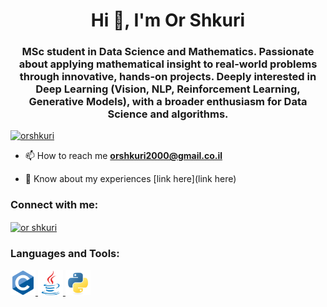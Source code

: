 <h1 align="center">Hi 👋, I'm Or Shkuri</h1>
<h3 align="center">MSc student in Data Science and Mathematics. Passionate about applying mathematical insight to real-world problems through innovative, hands-on projects. Deeply interested in Deep Learning (Vision, NLP, Reinforcement Learning, Generative Models), with a broader enthusiasm for Data Science and algorithms.</h3>

<p align="left"> <a href="https://github.com/ryo-ma/github-profile-trophy"><img src="https://github-profile-trophy.vercel.app/?username=orshkuri" alt="orshkuri" /></a> </p>

- 📫 How to reach me **orshkuri2000@gmail.co.il**

- 📄 Know about my experiences [link here](link here)

<h3 align="left">Connect with me:</h3>
<p align="left">
<a href="https://linkedin.com/in/or shkuri" target="blank"><img align="center" src="https://raw.githubusercontent.com/rahuldkjain/github-profile-readme-generator/master/src/images/icons/Social/linked-in-alt.svg" alt="or shkuri" height="30" width="40" /></a>
</p>

<h3 align="left">Languages and Tools:</h3>
<p align="left"> <a href="https://www.cprogramming.com/" target="_blank" rel="noreferrer"> <img src="https://raw.githubusercontent.com/devicons/devicon/master/icons/c/c-original.svg" alt="c" width="40" height="40"/> </a> <a href="https://www.java.com" target="_blank" rel="noreferrer"> <img src="https://raw.githubusercontent.com/devicons/devicon/master/icons/java/java-original.svg" alt="java" width="40" height="40"/> </a> <a href="https://www.python.org" target="_blank" rel="noreferrer"> <img src="https://raw.githubusercontent.com/devicons/devicon/master/icons/python/python-original.svg" alt="python" width="40" height="40"/> </a> </p>
